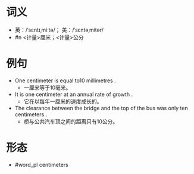 # 词义
- 英：/ˈsɛntɪˌmiːtə/； 美：/ˈsɛntəˌmitər/
- #n <计量>厘米；<计量>公分
# 例句
- One centimeter is equal to10 millimetres .
	- 一厘米等于10毫米。
- It is one centimeter at an annual rate of growth .
	- 它在以每年一厘米的速度成长的。
- The clearance between the bridge and the top of the bus was only ten centimeters .
	- 桥与公共汽车顶之间的距离只有10公分。
# 形态
- #word_pl centimeters
